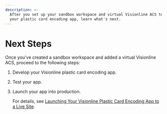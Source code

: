 ```yaml
---
description: >-
  After you set up your sandbox workspace and virtual Visionline ACS to develop
  your plastic card encoding app, learn what's next.
---
```


# Next Steps

Once you've created a sandbox workspace and added a virtual Visionline ACS, proceed to the following steps:

1. Develop your Visionline plastic card encoding app.
2. Test your app.
3.  Launch your app into production.

    For details, see [Launching Your Visionline Plastic Card Encoding App to a Live Site](../launching-your-visionline-plastic-card-encoding-app-to-a-live-site/).
